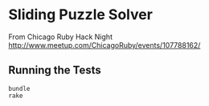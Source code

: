 Sliding Puzzle Solver
=====================

From Chicago Ruby Hack Night
http://www.meetup.com/ChicagoRuby/events/107788162/

Running the Tests
-----------------

    bundle
    rake
